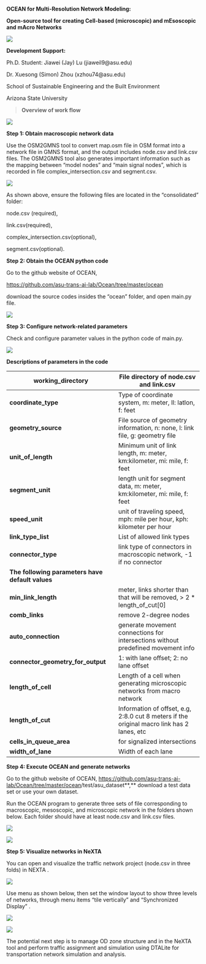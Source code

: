 **OCEAN for Multi-Resolution Network Modeling:**

**Open-source tool for creating Cell-based (microscopic) and mEsoscopic and
mAcro Networks**

![](media/6cde348bca3d0bc69f85d4a58885d168.png)

**Development Support:**

Ph.D. Student: Jiawei (Jay) Lu (jiaweil9\@asu.edu)

Dr. Xuesong (Simon) Zhou (xzhou74\@asu.edu)

School of Sustainable Engineering and the Built Environment

Arizona State University

>   **Overview of work flow**

![](media/3f77bda1f2671620501e82773cd6c171.png)

**Step 1: Obtain macroscopic network data**

Use the OSM2GMNS tool to convert map.osm file in OSM format into a network file
in GMNS format, and the output includes node.csv and link.csv files. The
OSM2GMNS tool also generates important information such as the mapping between
“model nodes” and “main signal nodes”, which is recorded in file
complex_intersection.csv and segment.csv.

![](media/c23af3508c7b8ef6badeb224ada877f7.png)

As shown above, ensure the following files are located in the “consolidated”
folder:

node.csv (required),

link.csv(required),

complex_intersection.csv(optional),

segment.csv(optional).

**Step 2: Obtain the OCEAN python code**

Go to the github website of OCEAN,

<https://github.com/asu-trans-ai-lab/Ocean/tree/master/ocean>

download the source codes insides the “ocean” folder, and open main.py file.

![](media/be253311dacfb883a79373d0b3958dcf.png)

**Step 3: Configure network-related parameters**

Check and configure parameter values in the python code of main.py.

![](media/eed9a0e5aa527cc269cf107da5752daf.png)

**Descriptions of parameters in the code**

| **working_directory**                            | File directory of node.csv and link.csv                                                    |
|--------------------------------------------------|--------------------------------------------------------------------------------------------|
| **coordinate_type**                              | Type of coordinate system, m: meter, ll: latlon, f: feet                                   |
| **geometry_source**                              | File source of geometry information, n: none, l: link file, g: geometry file               |
| **unit_of_length**                               | Minimum unit of link length, m: meter, km:kilometer, mi: mile, f: feet                     |
| **segment_unit**                                 | length unit for segment data, m: meter, km:kilometer, mi: mile, f: feet                    |
| **speed_unit**                                   | unit of traveling speed, mph: mile per hour, kph: kilometer per hour                       |
| **link_type_list**                               | List of allowed link types                                                                 |
| **connector_type**                               | link type of connectors in macroscopic network, -1 if no connector                         |
| **The following parameters have default values** |                                                                                            |
| **min_link_length**                              | meter, links shorter than that will be removed, \> 2 \* length_of_cut[0]                   |
| **comb_links**                                   | remove 2-degree nodes                                                                      |
| **auto_connection**                              | generate movement connections for intersections without predefined movement info           |
| **connector_geometry_for_output**                | 1: with lane offset; 2: no lane offset                                                     |
| **length_of_cell**                               | Length of a cell when generating microscopic networks from macro network                   |
| **length_of_cut**                                | Information of offset, e.g, 2:8.0 cut 8 meters if the original macro link has 2 lanes, etc |
| **cells_in_queue_area**                          | for signalized intersections                                                               |
| **width_of_lane**                                | Width of each lane                                                                         |

**Step 4: Execute OCEAN and generate networks**

Go to the github website of OCEAN,
<https://github.com/asu-trans-ai-lab/Ocean/tree/master/ocean>/test/asu_dataset**,**
download a test data set or use your own dataset.

Run the OCEAN program to generate three sets of file corresponding to
macroscopic, mesoscopic, and microscopic network in the folders shown below.
Each folder should have at least node.csv and link.csv files.

![](media/e3e35375387286c8e03dc74ba7f59308.png)

![](media/61f57110b4ca239810b30a10e8a92e65.png)

**Step 5: Visualize networks in NeXTA**

You can open and visualize the traffic network project (node.csv in three folds)
in NEXTA .

![](media/c98e66b6dd5b11086075afe6cc780728.png)

Use menu as shown below, then set the window layout to show three levels of
networks, through menu items “tile vertically” and “Synchronized Display” .

![](media/5dc08773c5e25d492d4a1c2bdf93ce25.png)

![](media/c978ac6255ab69ab6ead2a4bbc8d7ade.png)

The potential next step is to manage OD zone structure and in the NeXTA tool and
perform traffic assignment and simulation using DTALite for transportation
network simulation and analysis.
